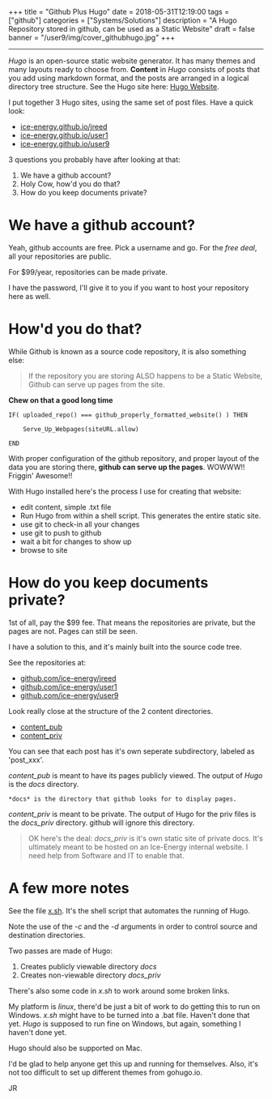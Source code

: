 +++
title       = "Github Plus Hugo"
date        = 2018-05-31T12:19:00
tags        = ["github"]
categories  = ["Systems/Solutions"]
description = "A Hugo Repository stored in github, can be used as a Static Website"
draft       = false
banner      = "/user9/img/cover_githubhugo.jpg"
+++

---

*Hugo* is an open-source static website generator.   It has many themes and many layouts
ready to choose from.   **Content** in *Hugo* consists of posts that you add
using markdown format, and the posts are arranged in a logical directory tree structure.
See the Hugo site here: [Hugo Website](https://gohugo.io).

I put together 3 Hugo sites, using the same set of post files.   Have a quick look:

 - [ice-energy.github.io/jreed](https://ice-energy.github.io/jreed)
 - [ice-energy.github.io/user1](https://ice-energy.github.io/user1)
 - [ice-energy.github.io/user9](https://ice-energy.github.io/user9)

3 questions you probably have after looking at that:

 1.  We have a github account?
 2.  Holy Cow, how'd you do that?
 3.  How do you keep documents private?



# We have a github account?

Yeah, github accounts are free.  Pick a username and go.
For the *free deal*, all your repositories are public.

For $99/year, repositories can be made private.

I have the password, I'll give it to you if you want to host
your repository here as well.


# How'd you do that?

While Github is known as a source code repository, it is also something else:

> If the repository you are storing ALSO happens to be a Static Website,
  Github can serve up pages from the site.

**Chew on that a good long time**

```
IF( uploaded_repo() === github_properly_formatted_website() ) THEN

    Serve_Up_Webpages(siteURL.allow)

END
```

With proper configuration of the github repository, and proper layout
of the data you are storing there, **github can serve up the pages**.
WOWWW!!   Friggin' Awesome!!

With Hugo installed here's the process I use for creating that website:

   - edit content, simple .txt file
   - Run Hugo from within a shell script.  This generates the entire static site.
   - use git to check-in all your changes
   - use git to push to github
   - wait a bit for changes to show up
   - browse to site



# How do you keep documents private?

1st of all, pay the $99 fee.   That means the repositories are private, but the
pages are not.    Pages can still be seen.

I have a solution to this, and it's mainly built into the source code tree.

See the repositories at:

 - [github.com/ice-energy/jreed](https://github.com/ice-energy/jreed)
 - [github.com/ice-energy/user1](https://github.com/ice-energy/user1)
 - [github.com/ice-energy/user9](https://github.com/ice-energy/user9)

Look really close at the structure of the 2 content directories.

 - [content_pub](https://github.com/ice-energy/jreed/tree/master/content_pub)
 - [content_priv](https://github.com/ice-energy/jreed/tree/master/content_priv)

You can see that each post has it's own seperate subdirectory, labeled as 'post_xxx'.

*content_pub* is meant to have its pages publicly viewed.   The output of
*Hugo* is the *docs* directory.

    *docs* is the directory that github looks for to display pages.

*content_priv* is meant to be private.   The output of Hugo for the priv
files is the *docs_priv* directory.  github will ignore this directory.

> OK here's the deal:  *docs_priv* is it's own static site of private
  docs.   It's ultimately meant to be hosted on an Ice-Energy internal
  website.   I need help from Software and IT to enable that.


# A few more notes

See the file [x.sh](https://github.com/ice-energy/jreed/blob/master/x.sh).
It's the shell script that automates the running of Hugo.


Note the use of the *-c* and the *-d* arguments in order to control
source and destination directories.

Two passes are made of Hugo:

 1.  Creates publicly viewable directory *docs*
 2.  Creates non-viewable directory *docs_priv*

There's also some code in *x.sh* to work around some broken links.

My platform is *linux*, there'd be just a bit of work to do getting this
to run on Windows.   *x.sh* might have to be turned into a .bat file.
Haven't done that yet.    *Hugo* is supposed to run fine on Windows, but
again, something I haven't done yet.

Hugo should also be supported on Mac.

I'd be glad to help anyone get this up and running for themselves.
Also, it's not too difficult to set up different themes from gohugo.io.


JR



























